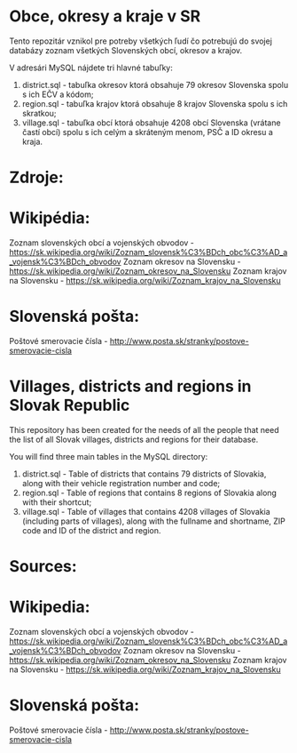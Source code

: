 Obce, okresy a kraje v SR
===========================

Tento repozitár vznikol pre potreby všetkých ľudí čo potrebujú do svojej
databázy zoznam všetkých Slovenských obcí, okresov a krajov.


V adresári MySQL nájdete tri hlavné tabuľky:

1. district.sql - tabuľka okresov ktorá obsahuje 79 okresov Slovenska spolu
   s ich EČV a kódom;
2. region.sql - tabuľka krajov ktorá obsahuje 8 krajov Slovenska spolu
   s ich skratkou;
3. village.sql - tabuľka obcí ktorá obsahuje 4208 obcí Slovenska (vrátane častí
   obcí) spolu s ich celým a skráteným menom, PSČ a ID okresu a kraja.


Zdroje:
=======

Wikipédia:
==========
Zoznam slovenských obcí a vojenských obvodov - https://sk.wikipedia.org/wiki/Zoznam_slovensk%C3%BDch_obc%C3%AD_a_vojensk%C3%BDch_obvodov
Zoznam okresov na Slovensku - https://sk.wikipedia.org/wiki/Zoznam_okresov_na_Slovensku
Zoznam krajov na Slovensku - https://sk.wikipedia.org/wiki/Zoznam_krajov_na_Slovensku

Slovenská pošta:
================
Poštové smerovacie čísla - http://www.posta.sk/stranky/postove-smerovacie-cisla




Villages, districts and regions in Slovak Republic
===================================================

This repository has been created for the needs of all the people that need the
list of all Slovak villages, districts and regions for their database.


You will find three main tables in the MySQL directory:

1. district.sql - Table of districts that contains 79 districts of Slovakia,
   along with their vehicle registration number and code;
2. region.sql - Table of regions that contains 8 regions of Slovakia along with
   their shortcut;
3. village.sql - Table of villages that contains 4208 villages of Slovakia
   (including parts of villages), along with the fullname and shortname, ZIP code
   and ID of the district and region.


Sources:
========

Wikipedia:
==========
Zoznam slovenských obcí a vojenských obvodov - https://sk.wikipedia.org/wiki/Zoznam_slovensk%C3%BDch_obc%C3%AD_a_vojensk%C3%BDch_obvodov
Zoznam okresov na Slovensku - https://sk.wikipedia.org/wiki/Zoznam_okresov_na_Slovensku
Zoznam krajov na Slovensku - https://sk.wikipedia.org/wiki/Zoznam_krajov_na_Slovensku

Slovenská pošta:
================
Poštové smerovacie čísla - http://www.posta.sk/stranky/postove-smerovacie-cisla